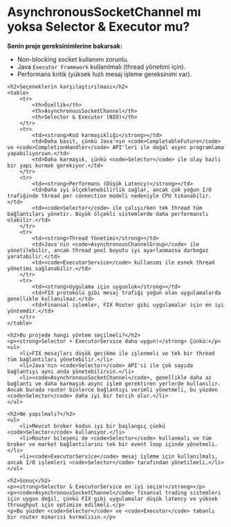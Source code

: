 <body>
    <h1>AsynchronousSocketChannel mı yoksa Selector & Executor mu?</h1>
    <p><strong>Senin proje gereksinimlerine bakarsak:</strong></p>
    <ul>
        <li>Non-blocking socket kullanımı zorunlu.</li>
        <li>Java <code>Executor Framework</code> kullanılmalı (thread yönetimi için).</li>
        <li>Performans kritik (yüksek hızlı mesaj işleme gereksinimi var).</li>
    </ul>
    
    <h2>Seçeneklerin karşılaştırılması</h2>
    <table>
        <tr>
            <th>Özellik</th>
            <th>AsynchronousSocketChannel</th>
            <th>Selector & Executor (NIO)</th>
        </tr>
        <tr>
            <td><strong>Kod karmaşıklığı</strong></td>
            <td>Daha basit, çünkü Java'nın <code>CompletableFuture</code> ve <code>CompletionHandler</code> API'leri ile doğal async programlama yapabiliyorsun.</td>
            <td>Daha karmaşık, çünkü <code>Selector</code> ile olay bazlı bir yapı kurmak gerekiyor.</td>
        </tr>
        <tr>
            <td><strong>Performans (Düşük Latency)</strong></td>
            <td>Daha iyi ölçeklenebilirlik sağlar, ancak çok yoğun I/O trafiğinde thread per connection modeli nedeniyle CPU tıkanabilir.</td>
            <td><code>Selector</code> ile çalışırken tek thread tüm bağlantıları yönetir. Büyük ölçekli sistemlerde daha performanslı olabilir.</td>
        </tr>
        <tr>
            <td><strong>Thread Yönetimi</strong></td>
            <td>Java'nın <code>AsynchronousChannelGroup</code> ile yönetilebilir, ancak thread pool boyutu iyi ayarlanmazsa darboğaz yaratabilir.</td>
            <td><code>ExecutorService</code> kullanımı ile esnek thread yönetimi sağlanabilir.</td>
        </tr>
        <tr>
            <td><strong>Uygulama için uygunluk</strong></td>
            <td>FIX protokolü gibi mesaj trafiği yoğun olan uygulamalarda genellikle kullanılmaz.</td>
            <td>Finansal işlemler, FIX Router gibi uygulamalar için en iyi yöntemdir.</td>
        </tr>
    </table>
    
    <h2>Bu projede hangi yöntem seçilmeli?</h2>
    <p><strong>Selector + ExecutorService daha uygun!</strong> Çünkü:</p>
    <ul>
        <li>FIX mesajları düşük gecikme ile işlenmeli ve tek bir thread tüm bağlantıları yönetebilir.</li>
        <li>Java'nın <code>Selector</code> API'si ile çok sayıda bağlantıyı aynı anda yönetebilirsin.</li>
        <li><code>AsynchronousSocketChannel</code>, genellikle daha az bağlantı ve daha karmaşık async işlem gerektiren yerlerde kullanılır. Ancak burada router binlerce bağlantıyı verimli yönetmeli, bu yüzden <code>Selector</code> daha iyi bir tercih olur.</li>
    </ul>
    
    <h2>Ne yapılmalı?</h2>
    <ul>
        <li>Mevcut broker kodun iyi bir başlangıç çünkü <code>Selector</code> kullanıyor.</li>
        <li>Router bileşeni de <code>Selector</code> kullanmalı ve tüm broker ve market bağlantılarını tek bir event loop içinde yönetmeli.</li>
        <li><code>ExecutorService</code> mesaj işleme için kullanılmalı, ancak I/O işlemleri <code>Selector</code> tarafından yönetilmeli.</li>
    </ul>
    
    <h2>Sonuç</h2>
    <p><strong>Selector & ExecutorService en iyi seçim!</strong></p>
    <p><code>AsynchronousSocketChannel</code> finansal trading sistemleri için uygun değil, çünkü FIX gibi uygulamalar düşük latency ve yüksek throughput için optimize edilmeli.</p>
    <p>Bu yüzden <code>Selector</code> ve <code>Executor</code> tabanlı bir router mimarisi kurmalısın.</p>
</body>
</html>
